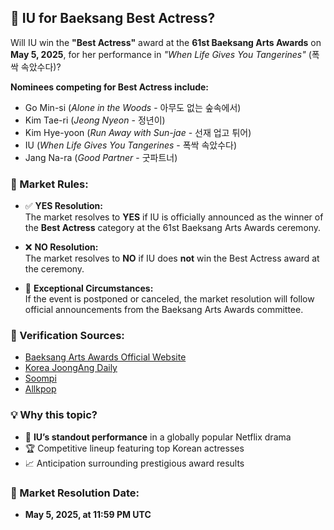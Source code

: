 ## 🌟 IU for Baeksang Best Actress?

Will IU win the **"Best Actress"** award at the **61st Baeksang Arts Awards** on **May 5, 2025**, for her performance in *"When Life Gives You Tangerines"* (폭싹 속았수다)?

**Nominees competing for Best Actress include:**
- Go Min-si (*Alone in the Woods* - 아무도 없는 숲속에서)
- Kim Tae-ri (*Jeong Nyeon* - 정년이)
- Kim Hye-yoon (*Run Away with Sun-jae* - 선재 업고 튀어)
- IU (*When Life Gives You Tangerines* - 폭싹 속았수다)
- Jang Na-ra (*Good Partner* - 굿파트너)

### 📜 Market Rules:
- ✅ **YES Resolution:**  
  The market resolves to **YES** if IU is officially announced as the winner of the **Best Actress** category at the 61st Baeksang Arts Awards ceremony.

- ❌ **NO Resolution:**  
  The market resolves to **NO** if IU does **not** win the Best Actress award at the ceremony.

- 🔄 **Exceptional Circumstances:**  
  If the event is postponed or canceled, the market resolution will follow official announcements from the Baeksang Arts Awards committee.

### 🔗 Verification Sources:
- [Baeksang Arts Awards Official Website](http://www.baeksangawards.co.kr/)
- [Korea JoongAng Daily](https://koreajoongangdaily.joins.com/)
- [Soompi](https://www.soompi.com/)
- [Allkpop](https://www.allkpop.com/)

### 💡 Why this topic?
- 💖 **IU’s standout performance** in a globally popular Netflix drama
- 🏆 Competitive lineup featuring top Korean actresses
- 📈 Anticipation surrounding prestigious award results

### 📅 Market Resolution Date:
- **May 5, 2025, at 11:59 PM UTC**
